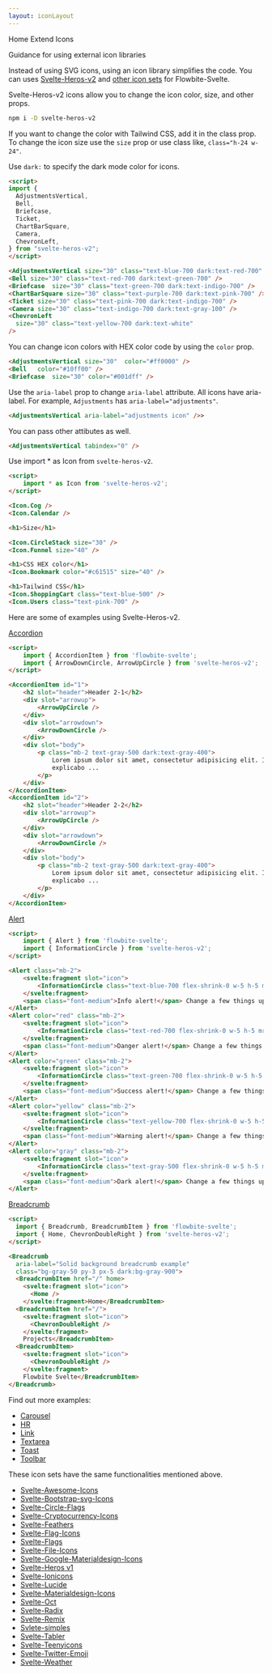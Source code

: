 ```yaml
---
layout: iconLayout
---
```


<script>
  import { Htwo } from '../../utils'
  import { Breadcrumb, BreadcrumbItem, A, Heading } from '$lib'
</script>

<Breadcrumb class="pb-8">
  <BreadcrumbItem href="/" home >Home</BreadcrumbItem>
  <BreadcrumbItem>Extend</BreadcrumbItem>
  <BreadcrumbItem>Icons</BreadcrumbItem>
</Breadcrumb>

<Heading class="mb-2" tag="h1" customSize="text-3xl">Guidance for using external icon libraries</Heading>

Instead of using SVG icons, using an icon library simplifies the code. You can uses <A href="https://www.npmjs.com/package/svelte-heros-v2" target="_blank">Svelte-Heros-v2</A> and <A href="https://svelte-svg-icons.vercel.app/" target="_blank">other icon sets</A> for Flowbite-Svelte.

Svelte-Heros-v2 icons allow you to change the icon color, size, and other props.

<Htwo label="Installation" />

```sh
npm i -D svelte-heros-v2
```

<Htwo label="Color and size" />

If you want to change the color with Tailwind CSS, add it in the class prop. To change the icon size use the `size` prop or use class like, `class="h-24 w-24"`.

Use `dark:` to specify the dark mode color for icons.


```html
<script>
import {
  AdjustmentsVertical,
  Bell,
  Briefcase,
  Ticket,
  ChartBarSquare,
  Camera,
  ChevronLeft,
} from "svelte-heros-v2";
</script>

<AdjustmentsVertical size="30" class="text-blue-700 dark:text-red-700" />
<Bell size="30" class="text-red-700 dark:text-green-700" />
<Briefcase  size="30" class="text-green-700 dark:text-indigo-700" />
<ChartBarSquare size="30" class="text-purple-700 dark:text-pink-700" />
<Ticket size="30" class="text-pink-700 dark:text-indigo-700" />
<Camera size="30" class="text-indigo-700 dark:text-gray-100" />
<ChevronLeft
  size="30" class="text-yellow-700 dark:text-white"
/>
```

You can change icon colors with HEX color code by using the `color` prop.


```html
<AdjustmentsVertical size="30"  color="#ff0000" />
<Bell   color="#10ff00" />
<Briefcase  size="30" color="#001dff" />
```

<Htwo label="Aria label" />

Use the `aria-label` prop to change `aria-label` attribute. All icons have aria-label. For example, `Adjustments` has `aria-label="adjustments"`.

```html
<AdjustmentsVertical aria-label="adjustments icon" />>
```

<Htwo label="Passing down other attributes" />

You can pass other attibutes as well.

```html
<AdjustmentsVertical tabindex="0" />
```

<Htwo label="Import all" />

Use import * as Icon from `svelte-heros-v2`.

```html
<script>
	import * as Icon from 'svelte-heros-v2';
</script>

<Icon.Cog />
<Icon.Calendar />

<h1>Size</h1>

<Icon.CircleStack size="30" />
<Icon.Funnel size="40" />

<h1>CSS HEX color</h1>
<Icon.Bookmark color="#c61515" size="40" />

<h1>Tailwind CSS</h1>
<Icon.ShoppingCart class="text-blue-500" />
<Icon.Users class="text-pink-700" />
```

<Htwo label="Examples" />

Here are some of examples using Svelte-Heros-v2.

<Heading tag="h3"><A href="https://hero2-with-flowbite-svelte.vercel.app/accordion" textSize="text-2xl">Accordion</A></Heading>

```html
<script>
	import { AccordionItem } from 'flowbite-svelte';
	import { ArrowDownCircle, ArrowUpCircle } from 'svelte-heros-v2';
</script>

<AccordionItem id="1">
	<h2 slot="header">Header 2-1</h2>
	<div slot="arrowup">
		<ArrowUpCircle />
	</div>
	<div slot="arrowdown">
		<ArrowDownCircle />
	</div>
	<div slot="body">
		<p class="mb-2 text-gray-500 dark:text-gray-400">
			Lorem ipsum dolor sit amet, consectetur adipisicing elit. Illo ab necessitatibus sint
			explicabo ...
		</p>
	</div>
</AccordionItem>
<AccordionItem id="2">
	<h2 slot="header">Header 2-2</h2>
	<div slot="arrowup">
		<ArrowUpCircle />
	</div>
	<div slot="arrowdown">
		<ArrowDownCircle />
	</div>
	<div slot="body">
		<p class="mb-2 text-gray-500 dark:text-gray-400">
			Lorem ipsum dolor sit amet, consectetur adipisicing elit. Illo ab necessitatibus sint
			explicabo ...
		</p>
	</div>
</AccordionItem>
```

<Heading tag="h3"><A href="https://hero2-with-flowbite-svelte.vercel.app/alert" textSize="text-2xl">Alert</A></Heading>

```html
<script>
	import { Alert } from 'flowbite-svelte';
	import { InformationCircle } from 'svelte-heros-v2';
</script>

<Alert class="mb-2">
	<svelte:fragment slot="icon">
		<InformationCircle class="text-blue-700 flex-shrink-0 w-5 h-5 mr-3" />
	</svelte:fragment>
	<span class="font-medium">Info alert!</span> Change a few things up and try submitting again.
</Alert>
<Alert color="red" class="mb-2">
	<svelte:fragment slot="icon">
		<InformationCircle class="text-red-700 flex-shrink-0 w-5 h-5 mr-3" />
	</svelte:fragment>
	<span class="font-medium">Danger alert!</span> Change a few things up and try submitting again.
</Alert>
<Alert color="green" class="mb-2">
	<svelte:fragment slot="icon">
		<InformationCircle class="text-green-700 flex-shrink-0 w-5 h-5 mr-3" />
	</svelte:fragment>
	<span class="font-medium">Success alert!</span> Change a few things up and try submitting again.
</Alert>
<Alert color="yellow" class="mb-2">
	<svelte:fragment slot="icon">
		<InformationCircle class="text-yellow-700 flex-shrink-0 w-5 h-5 mr-3" />
	</svelte:fragment>
	<span class="font-medium">Warning alert!</span> Change a few things up and try submitting again.
</Alert>
<Alert color="gray" class="mb-2">
	<svelte:fragment slot="icon">
		<InformationCircle class="text-gray-500 flex-shrink-0 w-5 h-5 mr-3" />
	</svelte:fragment>
	<span class="font-medium">Dark alert!</span> Change a few things up and try submitting again.
</Alert>
```

<Heading tag="h3"><A href="https://hero2-with-flowbite-svelte.vercel.app/breadcrumb" textSize="text-2xl">Breadcrumb</A></Heading>

```html
<script>
  import { Breadcrumb, BreadcrumbItem } from 'flowbite-svelte';
  import { Home, ChevronDoubleRight } from 'svelte-heros-v2';
</script>

<Breadcrumb
  aria-label="Solid background breadcrumb example"
  class="bg-gray-50 py-3 px-5 dark:bg-gray-900">
  <BreadcrumbItem href="/" home>
    <svelte:fragment slot="icon">
      <Home />
    </svelte:fragment>Home</BreadcrumbItem>
  <BreadcrumbItem href="/">
    <svelte:fragment slot="icon">
      <ChevronDoubleRight />
    </svelte:fragment>
    Projects</BreadcrumbItem>
  <BreadcrumbItem>
    <svelte:fragment slot="icon">
      <ChevronDoubleRight />
    </svelte:fragment>
    Flowbite Svelte</BreadcrumbItem>
</Breadcrumb>
```

<Heading tag="h3" class="mb-2">Find out more examples:</Heading>

- <A href="https://hero2-with-flowbite-svelte.vercel.app/carousel">Carousel</A>
- <A href="https://hero2-with-flowbite-svelte.vercel.app/hr">HR</A>
- <A href="https://hero2-with-flowbite-svelte.vercel.app/link">Link</A>
- <A href="https://hero2-with-flowbite-svelte.vercel.app/textarea">Textarea</A>
- <A href="https://hero2-with-flowbite-svelte.vercel.app/toast">Toast</A>
- <A href="https://hero2-with-flowbite-svelte.vercel.app/toolbar">Toolbar</A>


<Htwo label="Alternatives" />

These icon sets have the same functionalities mentioned above.

- <A href="https://www.npmjs.com/package/svelte-awesome-icons">Svelte-Awesome-Icons</A>
- <A href="https://www.npmjs.com/package/svelte-bootstrap-svg-icons">Svelte-Bootstrap-svg-Icons</A>
- <A href="https://www.npmjs.com/package/svelte-circle-flags">Svelte-Circle-Flags</A>
- <A href="https://www.npmjs.com/package/svelte-cryptocurrency-icons">Svelte-Cryptocurrency-Icons</A>
- <A href="https://www.npmjs.com/package/svelte-feathers">Svelte-Feathers</A>
- <A href="https://www.npmjs.com/package/svelte-flag-icons">Svelte-Flag-Icons</A>
- <A href="https://www.npmjs.com/package/svelte-flags">Svelte-Flags</A>
- <A href="https://www.npmjs.com/package/svelte-file-icons">Svelte-File-Icons</A>
- <A href="https://www.npmjs.com/package/svelte-google-materialdesign-icons">Svelte-Google-Materialdesign-Icons</A>
- <A href="https://www.npmjs.com/package/svelte-heros">Svelte-Heros v1</A>
- <A href="https://www.npmjs.com/package/svelte-ionicons">Svelte-Ionicons</A>
- <A href="https://www.npmjs.com/package/svelte-lucide">Svelte-Lucide</A>
- <A href="https://www.npmjs.com/package/svelte-materialdesign-icons">Svelte-Materialdesign-Icons</A>
- <A href="https://www.npmjs.com/package/svelte-oct">Svelte-Oct</A>
- <A href="https://www.npmjs.com/package/svelte-radix">Svelte-Radix</A>
- <A href="https://www.npmjs.com/package/svelte-remix">Svelte-Remix</A>
- <A href="https://www.npmjs.com/package/svelte-simples">Svlete-simples</A>
- <A href="https://www.npmjs.com/package/svelte-tabler">Svelte-Tabler</A>
- <A href="https://www.npmjs.com/package/svelte-teenyicons">Svelte-Teenyicons</A>
- <A href="https://www.npmjs.com/package/svelte-twitter-emoji">Svelte-Twitter-Emoji</A>
- <A href="https://www.npmjs.com/package/svelte-weather">Svelte-Weather</A>

